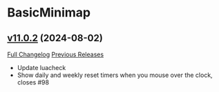 # BasicMinimap

## [v11.0.2](https://github.com/funkydude/BasicMinimap/tree/v11.0.2) (2024-08-02)
[Full Changelog](https://github.com/funkydude/BasicMinimap/compare/v11.0.1...v11.0.2) [Previous Releases](https://github.com/funkydude/BasicMinimap/releases)

- Update luacheck  
- Show daily and weekly reset timers when you mouse over the clock, closes #98  
